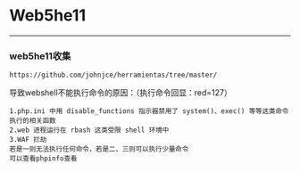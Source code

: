 # Web5he11

---

### web5he11收集

```
https://github.com/johnjce/herramientas/tree/master/
```

导致webshell不能执行命令的原因：（执行命令回显：red=127）

````
1.php.ini 中用 disable_functions 指示器禁用了 system()、exec() 等等这类命令执行的相关函数
2.web 进程运行在 rbash 这类受限 shell 环境中
3.WAF 拦劫
若是一则无法执行任何命令，若是二、三则可以执行少量命令
可以查看phpinfo查看
````

